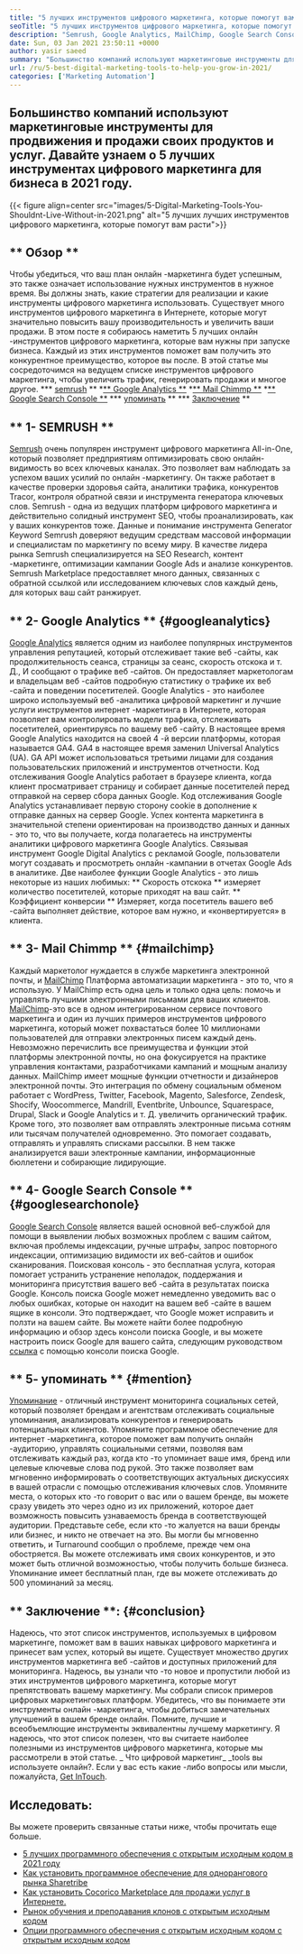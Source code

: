 ```yaml
---
title: "5 лучших инструментов цифрового маркетинга, которые помогут вам расти в 2021 году" 
seoTitle: "5 лучших инструментов цифрового маркетинга, которые помогут вам расти в 2021 году" 
description: "Semrush, Google Analytics, MailChimp, Google Search Console и упоминание являются наиболее доступными и полезными лучшими инструментами цифрового маркетинга для развития бизнеса." 
date: Sun, 03 Jan 2021 23:50:11 +0000
author: yasir saeed
summary: "Большинство компаний используют маркетинговые инструменты для продвижения & amp; Продать их продукты и услуги. Давайте узнаем о 5 лучших инструментах цифрового маркетинга для бизнеса в 2021 году." 
url: /ru/5-best-digital-marketing-tools-to-help-you-grow-in-2021/
categories: ['Marketing Automation']
---
```


## Большинство компаний используют маркетинговые инструменты для продвижения и продажи своих продуктов и услуг. Давайте узнаем о 5 лучших инструментах цифрового маркетинга для бизнеса в 2021 году.

{{< figure align=center src="images/5-Digital-Marketing-Tools-You-Shouldnt-Live-Without-in-2021.png" alt="5 лучших лучших инструментов цифрового маркетинга, которые помогут вам расти">}}


## ** Обзор **
Чтобы убедиться, что ваш план онлайн -маркетинга будет успешным, это также означает использование нужных инструментов в нужное время. Вы должны знать, какие стратегии для реализации и какие инструменты цифрового маркетинга использовать. Существует много инструментов цифрового маркетинга в Интернете, которые могут значительно повысить вашу производительность и увеличить ваши продажи. В этом посте я собираюсь наметить 5 лучших онлайн -инструментов цифрового маркетинга, которые вам нужны при запуске бизнеса. Каждый из этих инструментов поможет вам получить это конкурентное преимущество, которое вы после.
В этой статье мы сосредоточимся на ведущем списке инструментов цифрового маркетинга, чтобы увеличить трафик, генерировать продажи и многое другое.
  *** [semrush][1] **
  *[** Google Analytics **][2]
  *[** Mail Chimmp **][3]
  *[** Google Search Console **][4]
  *** [упоминать][5] **
  *** [Заключение][6] **

## ** 1- SEMRUSH **
[Semrush][7] очень популярен инструмент цифрового маркетинга All-in-One, который позволяет предприятиям оптимизировать свою онлайн-видимость во всех ключевых каналах. Это позволяет вам наблюдать за успехом ваших усилий по онлайн -маркетингу. Он также работает в качестве проверки здоровья сайта, аналитики трафика, конкурентов Tracor, контроля обратной связи и инструмента генератора ключевых слов. Semrush - одна из ведущих платформ цифрового маркетинга и действительно солидный инструмент SEO, чтобы проанализировать, как у ваших конкурентов тоже.
Данные и понимание инструмента Generator Keyword Semrush доверяют ведущим средствам массовой информации и специалистам по маркетингу по всему миру. В качестве лидера рынка Semrush специализируется на SEO Research, контент -маркетинге, оптимизации кампании Google Ads и анализе конкурентов. Semrush Marketplace предоставляет много данных, связанных с обратной ссылкой или исследованием ключевых слов каждый день, для которых ваш сайт ранжирует.

## ** 2- Google Analytics ** {#googleanalytics}
[Google Analytics][8] является одним из наиболее популярных инструментов управления репутацией, который отслеживает такие веб -сайты, как продолжительность сеанса, страницы за сеанс, скорость отскока и т. Д., И сообщают о трафике веб -сайтов. Он предоставляет маркетологам и владельцам веб -сайтов подробную статистику о трафике их веб -сайта и поведении посетителей. Google Analytics - это наиболее широко используемый веб -аналитика цифровой маркетинг и лучшие услуги инструментов интернет -маркетинга в Интернете, которая позволяет вам контролировать модели трафика, отслеживать посетителей, ориентируясь по вашему веб -сайту.
В настоящее время Google Analytics находится на своей 4 -й версии платформы, которая называется GA4. GA4 в настоящее время заменил Universal Analytics (UA). GA API может использоваться третьими лицами для создания пользовательских приложений и инструментов отчетности. Код отслеживания Google Analytics работает в браузере клиента, когда клиент просматривает страницу и собирает данные посетителей перед отправкой на сервер сбора данных Google. Код отслеживания Google Analytics устанавливает первую сторону cookie в дополнение к отправке данных на сервер Google. Успех контента маркетинга в значительной степени ориентирован на производство данных и данных - это то, что вы получаете, когда полагаетесь на инструменты аналитики цифрового маркетинга Google Analytics.
Связывая инструмент Google Digital Analytics с рекламой Google, пользователи могут создавать и просмотреть онлайн -кампании в отчетах Google Ads в аналитике. Две наиболее функции Google Analytics - это лишь некоторые из наших любимых:
** Скорость отскока ** измеряет количество посетителей, которые приходят на ваш сайт.
** Коэффициент конверсии ** Измеряет, когда посетитель вашего веб -сайта выполняет действие, которое вам нужно, и «конвертируется» в клиента.

## ** 3- Mail Chimmp ** {#mailchimp}
Каждый маркетолог нуждается в службе маркетинга электронной почты, и [MailChimp][9] Платформа автоматизации маркетинга - это то, что я использую. У MailChimp есть одна цель и только одна цель: помочь и управлять лучшими электронными письмами для ваших клиентов.
[MailChimp][9]-это все в одном интегрированном сервисе почтового маркетинга и один из лучших примеров инструментов цифрового маркетинга, который может похвастаться более 10 миллионами пользователей для отправки электронных писем каждый день. Невозможно перечислить все преимущества и функции этой платформы электронной почты, но она фокусируется на практике управления контактами, разработчиками кампаний и мощным анализу данных.
MailChimp имеет мощные функции отчетности и дизайнеров электронной почты. Это интеграция по обмену социальным обменом работает с WordPress, Twitter, Facebook, Magento, Salesforce, Zendesk, Shocify, Woocommerce, Mandrill, Eventbrite, Unbounce, Squarespace, Drupal, Slack и Google Analytics и т. Д. увеличить органический трафик.
Кроме того, это позволяет вам отправлять электронные письма сотням или тысячам получателей одновременно. Это помогает создавать, отправлять и управлять списками рассылки. В нем также анализируется ваши электронные кампании, информационные бюллетени и собирающие лидирующие.

## ** 4- Google Search Console ** {#googlesearchonole}
[Google Search Console][10] является вашей основной веб-службой для помощи в выявлении любых возможных проблем с вашим сайтом, включая проблемы индексации, ручные штрафы, запрос повторного индексации, оптимизацию видимости их веб-сайтов и ошибок сканирования. Поисковая консоль - это бесплатная услуга, которая помогает устранить устранение неполадок, поддержания и мониторинга присутствия вашего веб -сайта в результатах поиска Google.
Консоль поиска Google может немедленно уведомить вас о любых ошибках, которые он находит на вашем веб -сайте в вашем ящике в консоли. Это подтверждает, что Google может исправить и ползти на вашем сайте. Вы можете найти более подробную информацию и обзор здесь консоли поиска Google, и вы можете настроить поиск Google для вашего сайта, следующим руководством [ссылка][10] с помощью консоли поиска Google.

## ** 5- упоминать ** {#mention}
[Упоминание][11] - отличный инструмент мониторинга социальных сетей, который позволяет брендам и агентствам отслеживать социальные упоминания, анализировать конкурентов и генерировать потенциальных клиентов. Упомяните программное обеспечение для интернет -маркетинга, которое поможет вам получить онлайн -аудиторию, управлять социальными сетями, позволяя вам отслеживать каждый раз, когда кто -то упоминает ваше имя, бренд или целевые ключевые слова под рукой.
Это также позволяет вам мгновенно информировать о соответствующих актуальных дискуссиях в вашей отрасли с помощью отслеживания ключевых слов. Упомяните места, о которых кто -то говорит о вас или о вашем бренде, вы можете сразу увидеть это через одно из их приложений, которое дает возможность повысить узнаваемость бренда в соответствующей аудитории.
Представьте себе, если кто -то жалуется на ваши бренды или бизнес, и никто не отвечает на это. Вы могли бы мгновенно ответить, и Turnaround сообщил о проблеме, прежде чем она обостряется. Вы можете отслеживать имя своих конкурентов, и это может быть отличной возможностью, чтобы получить больше бизнеса. Упоминание имеет бесплатный план, где вы можете отслеживать до 500 упоминаний за месяц.

## ** Заключение **: {#conclusion}
Надеюсь, что этот список инструментов, используемых в цифровом маркетинге, поможет вам в ваших навыках цифрового маркетинга и принесет вам успех, который вы ищете. Существует множество других инструментов маркетинга веб -сайтов и доступных приложений для мониторинга. Надеюсь, вы узнали что -то новое и пропустили любой из этих инструментов цифрового маркетинга, которые могут препятствовать вашему маркетингу.
Мы собрали список примеров цифровых маркетинговых платформ. Убедитесь, что вы понимаете эти инструменты онлайн -маркетинга, чтобы добиться замечательных улучшений в вашем бренде онлайн. Помните, лучшие и всеобъемлющие инструменты эквивалентны лучшему маркетингу. Я надеюсь, что этот список полезен, что вы считаете наиболее полезными из инструментов цифрового маркетинга, которые мы рассмотрели в этой статье.
_ Что цифровой маркетинг_ _tools вы используете онлайн?. Если у вас есть какие -либо вопросы или мысли, пожалуйста, [Get In][12][Touch][13].

## Исследовать:
Вы можете проверить связанные статьи ниже, чтобы прочитать еще больше.
  * [5 лучших программного обеспечения с открытым исходным кодом в 2021 году][14]
  * [Как установить программное обеспечение для однорангового рынка Sharetribe][15]
  * [Как установить Cocorico Marketplace для продажи услуг в Интернете.][16]
  * [Рынок обучения и преподавания клонов с открытым исходным кодом][17]
  * [Опции программного обеспечения с открытым исходным кодом с открытым исходным кодом][18]

  
[1]: #SEMRush
[2]: #GoogleAnalytics
[3]: #MailChimp
[4]: #GoogleSearchConsole
[5]: #Mention
[6]: #Conclusion
[7]: https://www.semrush.com/
[8]: https://analytics.google.com/
[9]: https://mailchimp.com/
[10]: https://search.google.com/search-console/about
[11]: https://mention.com/en/
[12]: mailto:yasir.saeed@aspose.com
[13]: https://forum.containerize.com
[14]: https://blog.containerize.com/marketplace/top-5-open-source-marketplace-software-in-2021/
[15]: https://products.containerize.com/marketplace/sharetribe/
[16]: https://products.containerize.com/marketplace/cocorico/
[17]: https://products.containerize.com/marketplace/edurge/
[18]: https://products.containerize.com/marketplace/
